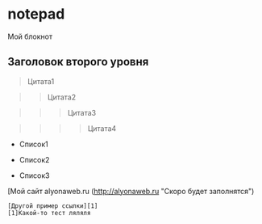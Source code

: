 # notepad
Мой блокнот  

## Заголовок второго уровня  

> Цитата1  

>> Цитата2  

>>> Цитата3  

>>>> Цитата4  


+ Список1  

+ Список2
+ Список3

[Мой сайт alyonaweb.ru (http://alyonaweb.ru "Скоро будет заполнятся")  
  
    
    [Другой пример ссылки][1]
    [1]Какой-то тест ляляля
